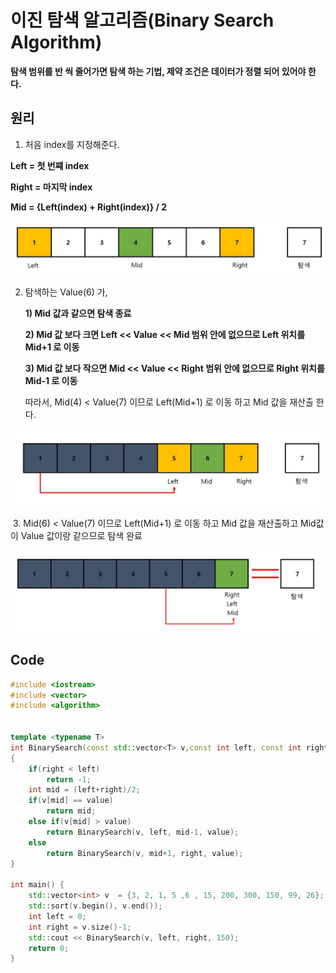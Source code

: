 # 이진 탐색 알고리즘(Binary Search Algorithm)



__탐색 범위를 반 씩 줄어가면 탐색 하는 기법, 제약 조건은 데이터가 정렬 되어 있어야 한다.__



## 원리

1.  처음 index를 지정해준다. 

   __Left = 첫 번쨰 index__  

   __Right = 마지막 index__

   __Mid = {Left(index) + Right(index)} / 2__ 

![image-20210810123025306](../../img/BF1.JPG)



2. 탐색하는 Value(6) 가,

   

   __1) Mid 값과 같으면 탐색 종료__

   __2) Mid 값 보다 크면 Left << Value << Mid 범위 안에 없으므로 Left 위치를 Mid+1 로 이동__

   __3) Mid 값 보다 작으면 Mid << Value << Right 범위 안에 없으므로 Right 위치를 Mid-1 로 이동__

   

   따라서, Mid(4) < Value(7) 이므로 Left(Mid+1) 로 이동 하고 Mid 값을 재산출 한다.

![image-20210810123025306](../../img/BF2.JPG)



​	3. Mid(6) < Value(7) 이므로 Left(Mid+1) 로 이동 하고  Mid 값을 재산출하고 Mid값이 Value 값이랑 같으므로 탐색 완료

![image-20210810123025306](../../img/BF3.JPG)

## Code

```c++
#include <iostream>
#include <vector>
#include <algorithm>


template <typename T>
int BinarySearch(const std::vector<T> v,const int left, const int right, const T value)
{
    if(right < left)
        return -1;
    int mid = (left+right)/2;
    if(v[mid] == value)
        return mid;
    else if(v[mid] > value)
        return BinarySearch(v, left, mid-1, value);
    else
        return BinarySearch(v, mid+1, right, value);
}

int main() {
    std::vector<int> v  = {3, 2, 1, 5 ,6 , 15, 200, 300, 150, 99, 26};
    std::sort(v.begin(), v.end());
    int left = 0;
    int right = v.size()-1;
    std::cout << BinarySearch(v, left, right, 150);
    return 0;
}
```

